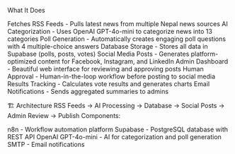 What It Does

Fetches RSS Feeds - Pulls latest news from multiple Nepal news sources
AI Categorization - Uses OpenAI GPT-4o-mini to categorize news into 13 categories
Poll Generation - Automatically creates engaging poll questions with 4 multiple-choice answers
Database Storage - Stores all data in Supabase (polls, posts, votes)
Social Media Posts - Generates platform-optimized content for Facebook, Instagram, and LinkedIn
Admin Dashboard - Beautiful web interface for reviewing and approving posts
Human Approval - Human-in-the-loop workflow before posting to social media
Results Tracking - Calculates vote results and generates charts
Email Notifications - Sends aggregated summaries to admins

🏗️ Architecture
RSS Feeds → AI Processing → Database → Social Posts → Admin Review → Publish
Components:

n8n - Workflow automation platform
Supabase - PostgreSQL database with REST API
OpenAI GPT-4o-mini - AI for categorization and poll generation
SMTP - Email notifications
